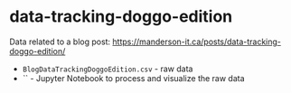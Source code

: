 # data-tracking-doggo-edition

Data related to a blog post: https://manderson-it.ca/posts/data-tracking-doggo-edition/

- `BlogDataTrackingDoggoEdition.csv` - raw data
- `` - Jupyter Notebook to process and visualize the raw data

